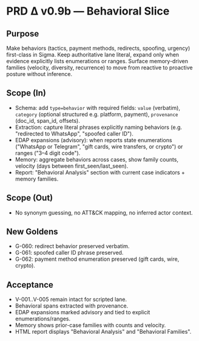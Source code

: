 # PRD Δ v0.9b — Behavioral Slice

## Purpose
Make behaviors (tactics, payment methods, redirects, spoofing, urgency) first-class in Sigma. Keep authoritative lane literal, expand only when evidence explicitly lists enumerations or ranges. Surface memory-driven families (velocity, diversity, recurrence) to move from reactive to proactive posture without inference.

## Scope (In)
- Schema: add `type=behavior` with required fields: `value` (verbatim), `category` (optional structured e.g. platform, payment), `provenance` (doc_id, span_id, offsets).
- Extraction: capture literal phrases explicitly naming behaviors (e.g. "redirected to WhatsApp", "spoofed caller ID").
- EDAP expansions (advisory): when reports state enumerations ("WhatsApp or Telegram", "gift cards, wire transfers, or crypto") or ranges ("3–4 digit code").
- Memory: aggregate behaviors across cases, show family counts, velocity (days between first_seen/last_seen).
- Report: "Behavioral Analysis" section with current case indicators + memory families.

## Scope (Out)
- No synonym guessing, no ATT&CK mapping, no inferred actor context.

## New Goldens
- G-060: redirect behavior preserved verbatim.
- G-061: spoofed caller ID phrase preserved.
- G-062: payment method enumeration preserved (gift cards, wire, crypto).

## Acceptance
- V-001..V-005 remain intact for scripted lane.
- Behavioral spans extracted with provenance.
- EDAP expansions marked advisory and tied to explicit enumerations/ranges.
- Memory shows prior-case families with counts and velocity.
- HTML report displays "Behavioral Analysis" and "Behavioral Families".